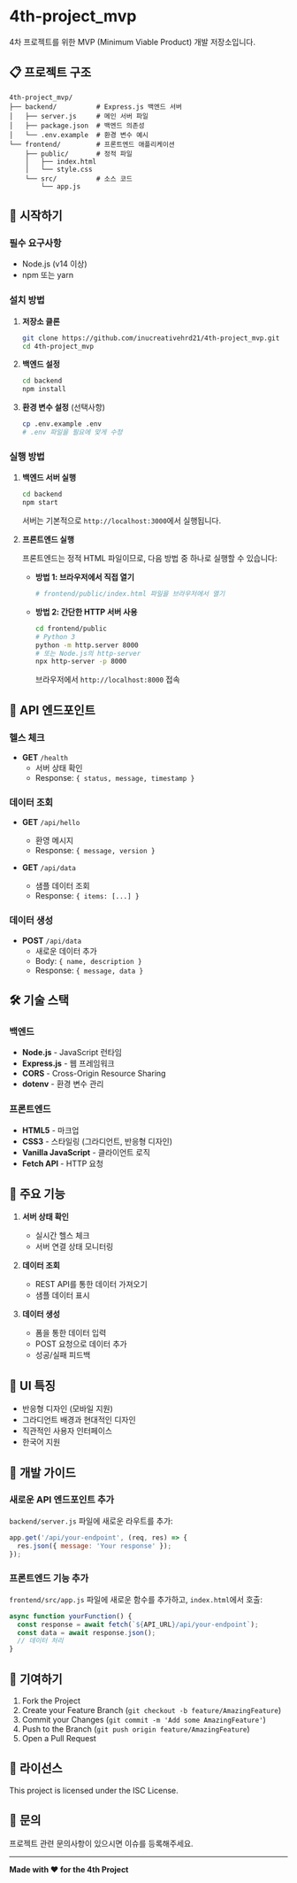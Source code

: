 # 4th-project_mvp

4차 프로젝트를 위한 MVP (Minimum Viable Product) 개발 저장소입니다.

## 📋 프로젝트 구조

```
4th-project_mvp/
├── backend/          # Express.js 백엔드 서버
│   ├── server.js     # 메인 서버 파일
│   ├── package.json  # 백엔드 의존성
│   └── .env.example  # 환경 변수 예시
└── frontend/         # 프론트엔드 애플리케이션
    ├── public/       # 정적 파일
    │   ├── index.html
    │   └── style.css
    └── src/          # 소스 코드
        └── app.js
```

## 🚀 시작하기

### 필수 요구사항

- Node.js (v14 이상)
- npm 또는 yarn

### 설치 방법

1. **저장소 클론**
   ```bash
   git clone https://github.com/inucreativehrd21/4th-project_mvp.git
   cd 4th-project_mvp
   ```

2. **백엔드 설정**
   ```bash
   cd backend
   npm install
   ```

3. **환경 변수 설정** (선택사항)
   ```bash
   cp .env.example .env
   # .env 파일을 필요에 맞게 수정
   ```

### 실행 방법

1. **백엔드 서버 실행**
   ```bash
   cd backend
   npm start
   ```
   서버는 기본적으로 `http://localhost:3000`에서 실행됩니다.

2. **프론트엔드 실행**
   
   프론트엔드는 정적 HTML 파일이므로, 다음 방법 중 하나로 실행할 수 있습니다:
   
   - **방법 1: 브라우저에서 직접 열기**
     ```bash
     # frontend/public/index.html 파일을 브라우저에서 열기
     ```
   
   - **방법 2: 간단한 HTTP 서버 사용**
     ```bash
     cd frontend/public
     # Python 3
     python -m http.server 8000
     # 또는 Node.js의 http-server
     npx http-server -p 8000
     ```
     브라우저에서 `http://localhost:8000` 접속

## 📡 API 엔드포인트

### 헬스 체크
- **GET** `/health`
  - 서버 상태 확인
  - Response: `{ status, message, timestamp }`

### 데이터 조회
- **GET** `/api/hello`
  - 환영 메시지
  - Response: `{ message, version }`

- **GET** `/api/data`
  - 샘플 데이터 조회
  - Response: `{ items: [...] }`

### 데이터 생성
- **POST** `/api/data`
  - 새로운 데이터 추가
  - Body: `{ name, description }`
  - Response: `{ message, data }`

## 🛠️ 기술 스택

### 백엔드
- **Node.js** - JavaScript 런타임
- **Express.js** - 웹 프레임워크
- **CORS** - Cross-Origin Resource Sharing
- **dotenv** - 환경 변수 관리

### 프론트엔드
- **HTML5** - 마크업
- **CSS3** - 스타일링 (그라디언트, 반응형 디자인)
- **Vanilla JavaScript** - 클라이언트 로직
- **Fetch API** - HTTP 요청

## 📝 주요 기능

1. **서버 상태 확인**
   - 실시간 헬스 체크
   - 서버 연결 상태 모니터링

2. **데이터 조회**
   - REST API를 통한 데이터 가져오기
   - 샘플 데이터 표시

3. **데이터 생성**
   - 폼을 통한 데이터 입력
   - POST 요청으로 데이터 추가
   - 성공/실패 피드백

## 🎨 UI 특징

- 반응형 디자인 (모바일 지원)
- 그라디언트 배경과 현대적인 디자인
- 직관적인 사용자 인터페이스
- 한국어 지원

## 🔧 개발 가이드

### 새로운 API 엔드포인트 추가

`backend/server.js` 파일에 새로운 라우트를 추가:

```javascript
app.get('/api/your-endpoint', (req, res) => {
  res.json({ message: 'Your response' });
});
```

### 프론트엔드 기능 추가

`frontend/src/app.js` 파일에 새로운 함수를 추가하고, `index.html`에서 호출:

```javascript
async function yourFunction() {
  const response = await fetch(`${API_URL}/api/your-endpoint`);
  const data = await response.json();
  // 데이터 처리
}
```

## 🤝 기여하기

1. Fork the Project
2. Create your Feature Branch (`git checkout -b feature/AmazingFeature`)
3. Commit your Changes (`git commit -m 'Add some AmazingFeature'`)
4. Push to the Branch (`git push origin feature/AmazingFeature`)
5. Open a Pull Request

## 📄 라이선스

This project is licensed under the ISC License.

## 📧 문의

프로젝트 관련 문의사항이 있으시면 이슈를 등록해주세요.

---

**Made with ❤️ for the 4th Project**
